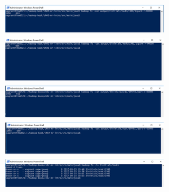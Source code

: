 

![](images/1990_1.PNG)



![](images/1991.PNG)



![](images/1992.PNG)


![](images/1993.PNG)


![](images/ls_cmd_part1.PNG)